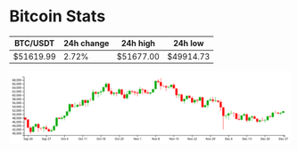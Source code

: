 # Bitcoin Stats

BTC/USDT|24h change|24h high|24h low|
|---|---|---|---|
|$51619.99|2.72%|$51677.00|$49914.73|

<img src="./chart.svg">
